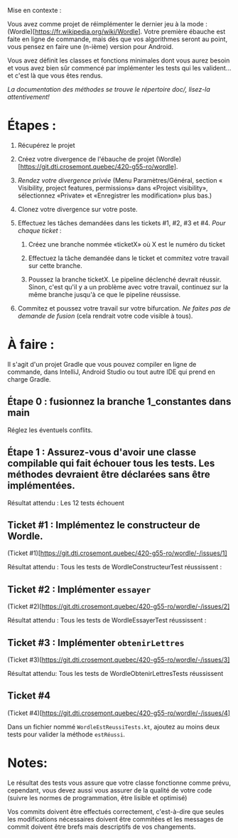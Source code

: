 Mise en contexte :

Vous avez comme projet de réimplémenter le dernier jeu à la mode : (Wordle)[https://fr.wikipedia.org/wiki/Wordle]. Votre première ébauche est faite en ligne de commande, mais dès que vos algorithmes seront au point, vous pensez en faire une (n-ième) version pour Android.

Vous avez définit les classes et fonctions minimales dont vous aurez besoin et vous avez bien sûr commencé par implémenter les tests qui les valident... et c'est là que vous êtes rendus. 

*La documentation des méthodes se trouve le répertoire doc/, lisez-la attentivement!*

# Étapes :

1. Récupérez le projet

 2. Créez votre divergence de l'ébauche de projet (Wordle)[https://git.dti.crosemont.quebec/420-g55-ro/wordle].

 3. *Rendez votre divergence privée* (Menu Paramètres/Général, section «
Visibility, project features, permissions» dans «Project visibility», sélectionnez «Private» et «Enregistrer les modification» plus bas.)

 1. Clonez votre divergence sur votre poste.

 2. Effectuez les tâches demandées dans les tickets #1, #2, #3 et #4. *Pour chaque ticket* :

    1. Créez une branche nommée «ticketX» où X est le numéro du ticket

    2. Effectuez la tâche demandée dans le ticket et commitez votre travail sur cette branche.

    3. Poussez la branche ticketX. Le pipeline déclenché devrait réussir. Sinon, c'est qu'il y a un problème avec votre travail, continuez sur la même branche jusqu'à ce que le pipeline réussisse.
    
 3. Commitez et poussez votre travail sur votre bifurcation. *Ne faites pas de demande de fusion* (cela rendrait votre code visible à tous).
   
# À faire :

Il s'agit d'un projet Gradle que vous pouvez compiler en ligne de commande, dans IntelliJ, Android Studio ou tout autre IDE qui prend en charge Gradle.

## Étape 0 : fusionnez la branche 1_constantes dans main

Réglez les éventuels conflits.

## Étape 1 : Assurez-vous d'avoir une classe compilable qui fait échouer tous les tests. Les méthodes devraient être déclarées sans être implémentées.

Résultat attendu : Les 12 tests échouent

## Ticket #1 : Implémentez le constructeur de Wordle.

   (Ticket #1)[https://git.dti.crosemont.quebec/420-g55-ro/wordle/-/issues/1]

Résultat attendu : Tous les tests de WordleConstructeurTest réussissent :

## Ticket #2 : Implémenter `essayer`

   (Ticket #2)[https://git.dti.crosemont.quebec/420-g55-ro/wordle/-/issues/2]

Résultat attendu : Tous les tests de WordleEssayerTest réussissent :

## Ticket #3 : Implémenter `obtenirLettres`

   (Ticket #3)[https://git.dti.crosemont.quebec/420-g55-ro/wordle/-/issues/3]

Résultat attendu: Tous les tests de WordleObtenirLettresTests réussissent
  
## Ticket #4

   (Ticket #4)[https://git.dti.crosemont.quebec/420-g55-ro/wordle/-/issues/4]

Dans un fichier nommé `WordleEstReussiTests.kt`, ajoutez au moins deux tests pour valider la méthode `estRéussi`.

# Notes:

Le résultat des tests vous assure que votre classe fonctionne comme prévu, cependant, vous devez aussi vous assurer de la qualité de votre code (suivre les normes de programmation, être lisible et optimisé)

Vos commits doivent être effectués correctement, c'est-à-dire que seules les modifications nécessaires doivent être commitées et les messages de commit doivent être brefs mais descriptifs de vos changements.
